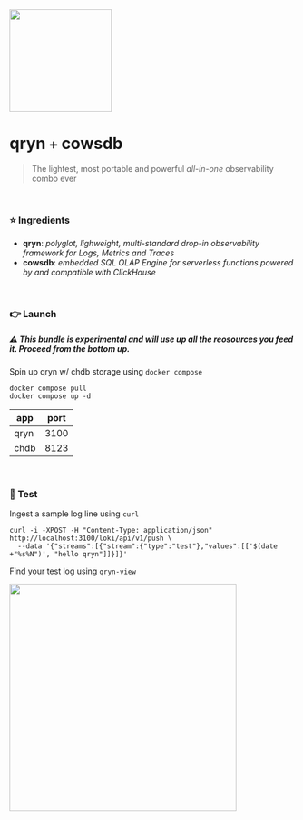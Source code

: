 <img src="https://user-images.githubusercontent.com/1423657/218816262-e0e8d7ad-44d0-4a7d-9497-0d383ed78b83.png" width=180>

# qryn `+` cowsdb

> The lightest, most portable and powerful _all-in-one_ observability combo ever

<br>

### ⭐ Ingredients
- **qryn**: _polyglot, lighweight, multi-standard drop-in observability framework for Logs, Metrics and Traces_
- **cowsdb**: _embedded SQL OLAP Engine for serverless functions powered by and compatible with ClickHouse_


<br>

### 👉 Launch

##### ⚠️ This bundle is experimental and will use up all the reosources you feed it. Proceed from the bottom up.

Spin up qryn w/ chdb storage using `docker compose`
```
docker compose pull
docker compose up -d
```

| app | port |
|---|---|
| qryn | 3100 |
| chdb | 8123 |

<br>

### 🔎 Test
Ingest a sample log line using `curl`
```
curl -i -XPOST -H "Content-Type: application/json" http://localhost:3100/loki/api/v1/push \
  --data '{"streams":[{"stream":{"type":"test"},"values":[['$(date +"%s%N")', "hello qryn"]]}]}'
```

Find your test log using `qryn-view`

<img src="https://github.com/metrico/qryn-chdb/assets/1423657/d05e0442-08de-486c-85de-e3d69b87716c" width=400 >
